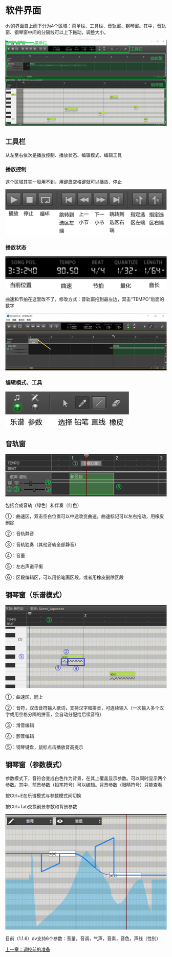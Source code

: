 # 软件界面

dv的界面自上而下分为4个区域：菜单栏、工具栏、音轨窗、钢琴窗。其中，音轨窗、钢琴窗中间的分隔线可以上下拖动，调整大小。

![](Resource/2020-06-20-13-48-45.png)

## 工具栏
从左至右依次是播放控制、播放状态、编辑模式、编辑工具

### 播放控制
这个区域其实一般用不到，用键盘空格键就可以播放、停止

![](Resource/2020-06-20-14-00-31.png)

### 播放状态
![](Resource/2020-06-20-18-59-26.png)

曲速和节拍在这里改不了，修改方式：音轨窗拖到最左边，双击“TEMPO”后面的数字

![](Resource/2020-06-20-19-06-33.png)

### 编辑模式、工具
![](Resource/2020-06-20-22-27-56.png)

## 音轨窗

![](Resource/2020-06-20-22-34-13.png)

包括合成音轨（绿色）和伴奏（红色）

①：曲速区，双击空白位置可以中途改变曲速。曲速标记可以左右拖动，用橡皮删除

②：音轨静音

③：音轨独奏（其他音轨全部静音）

④：音量

⑤：左右声道平衡

⑥：区段编辑区，可以用铅笔画区段，或者用橡皮删除区段

## 钢琴窗（乐谱模式）

![](Resource/2020-06-20-22-44-32.png)

①：曲速区，同上

②：音符，双击音符输入歌词，支持汉字和拼音，可连续输入（一次输入多个汉字或用空格分隔的拼音，会自动分配给后续音符）

③：滑音编辑

④：颤音编辑

⑤：钢琴键盘，鼠标点击播放音高提示

## 钢琴窗（参数模式）

参数模式下，音符会变成白色作为背景，在其上覆盖显示参数。可以同时显示两个参数。其中，前景参数（铅笔符号）可以编辑。背景参数（眼睛符号）只能查看

按Ctrl+E在乐谱模式与参数模式间切换

按Ctrl+Tab交换前景参数和背景参数

![](Resource/2020-06-20-22-57-16.png)

目前（1.1.6）dv支持6个参数：音量，音调，气声，音素，音色，声线（性别）

[上一章：调校前的准备](./2_preparation.md)